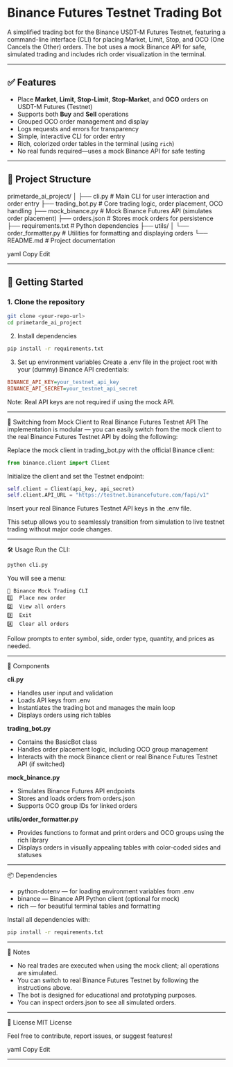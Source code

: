 # Binance Futures Testnet Trading Bot

A simplified trading bot for the Binance USDT-M Futures Testnet, featuring a command-line interface (CLI) for placing Market, Limit, Stop, and OCO (One Cancels the Other) orders. The bot uses a mock Binance API for safe, simulated trading and includes rich order visualization in the terminal.

---

## ✅ Features

- Place **Market**, **Limit**, **Stop-Limit**, **Stop-Market**, and **OCO** orders on USDT-M Futures (Testnet)
- Supports both **Buy** and **Sell** operations
- Grouped OCO order management and display
- Logs requests and errors for transparency
- Simple, interactive CLI for order entry
- Rich, colorized order tables in the terminal (using `rich`)
- No real funds required—uses a mock Binance API for safe testing

---

## 📂 Project Structure

primetarde_ai_project/
│
├── cli.py # Main CLI for user interaction and order entry
├── trading_bot.py # Core trading logic, order placement, OCO handling
├── mock_binance.py # Mock Binance Futures API (simulates order placement)
├── orders.json # Stores mock orders for persistence
├── requirements.txt # Python dependencies
├── utils/
│ └── order_formatter.py # Utilities for formatting and displaying orders
└── README.md # Project documentation

yaml
Copy
Edit

---

## 🚀 Getting Started

### 1. Clone the repository

```bash
git clone <your-repo-url>
cd primetarde_ai_project
```

2. Install dependencies

```bash
pip install -r requirements.txt
```

3. Set up environment variables
Create a .env file in the project root with your (dummy) Binance API credentials:

```ini
BINANCE_API_KEY=your_testnet_api_key
BINANCE_API_SECRET=your_testnet_api_secret
```
Note: Real API keys are not required if using the mock API.

---

🔄 Switching from Mock Client to Real Binance Futures Testnet API
The implementation is modular — you can easily switch from the mock client to the real Binance Futures Testnet API by doing the following:

Replace the mock client in trading_bot.py with the official Binance client:

```python
from binance.client import Client
```
Initialize the client and set the Testnet endpoint:

```python
self.client = Client(api_key, api_secret)
self.client.API_URL = "https://testnet.binancefuture.com/fapi/v1"
```
Insert your real Binance Futures Testnet API keys in the .env file.

This setup allows you to seamlessly transition from simulation to live testnet trading without major code changes.

---

🛠️ Usage
Run the CLI:

```bash
python cli.py
```
You will see a menu:

```pgsql
🎯 Binance Mock Trading CLI
1️⃣  Place new order
2️⃣  View all orders
3️⃣  Exit
4️⃣  Clear all orders
```
Follow prompts to enter symbol, side, order type, quantity, and prices as needed.

---

🧩 Components

**cli.py**
- Handles user input and validation
- Loads API keys from .env
- Instantiates the trading bot and manages the main loop
- Displays orders using rich tables

**trading_bot.py**
- Contains the BasicBot class
- Handles order placement logic, including OCO group management
- Interacts with the mock Binance client or real Binance Futures Testnet API (if switched)

**mock_binance.py**
- Simulates Binance Futures API endpoints
- Stores and loads orders from orders.json
- Supports OCO group IDs for linked orders

**utils/order_formatter.py**
- Provides functions to format and print orders and OCO groups using the rich library
- Displays orders in visually appealing tables with color-coded sides and statuses

---

📦 Dependencies
- python-dotenv — for loading environment variables from .env
- binance — Binance API Python client (optional for mock)
- rich — for beautiful terminal tables and formatting

Install all dependencies with:

```bash
pip install -r requirements.txt
```

---

📝 Notes
- No real trades are executed when using the mock client; all operations are simulated.
- You can switch to real Binance Futures Testnet by following the instructions above.
- The bot is designed for educational and prototyping purposes.
- You can inspect orders.json to see all simulated orders.

---

📜 License
MIT License

Feel free to contribute, report issues, or suggest features!

yaml
Copy
Edit

--- 